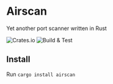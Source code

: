 # Airscan

Yet another port scanner written in Rust

![Crates.io](https://img.shields.io/crates/d/airscan?color=success&label=Donwloads)
![Build & Test](https://github.com/Wafelack/airscan/workflows/Build%20&%20Test/badge.svg)

## Install

Run `cargo install airscan`